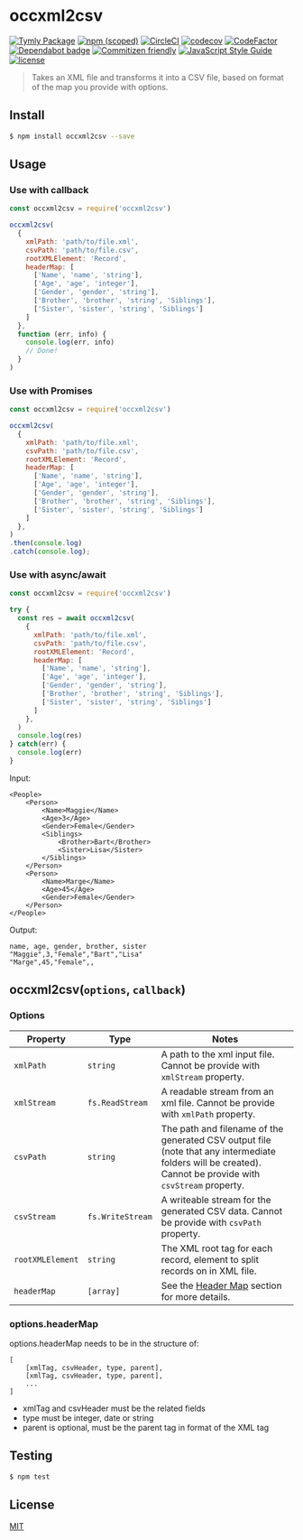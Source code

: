 # occxml2csv
[![Tymly Package](https://img.shields.io/badge/tymly-package-blue.svg)](https://tymly.io/)
[![npm (scoped)](https://img.shields.io/npm/v/@wmfs/occxml2csv.svg)](https://www.npmjs.com/package/@wmfs/occxml2csv)
[![CircleCI](https://circleci.com/gh/wmfs/occxml2csv.svg?style=svg)](https://circleci.com/gh/wmfs/occxml2csv)
[![codecov](https://codecov.io/gh/wmfs/occxml2csv/branch/master/graph/badge.svg)](https://codecov.io/gh/wmfs/occxml2csv)
[![CodeFactor](https://www.codefactor.io/repository/github/wmfs/occxml2csv/badge)](https://www.codefactor.io/repository/github/wmfs/occxml2csv)
[![Dependabot badge](https://img.shields.io/badge/Dependabot-active-brightgreen.svg)](https://dependabot.com/)
[![Commitizen friendly](https://img.shields.io/badge/commitizen-friendly-brightgreen.svg)](http://commitizen.github.io/cz-cli/)
[![JavaScript Style Guide](https://img.shields.io/badge/code_style-standard-brightgreen.svg)](https://standardjs.com)
[![license](https://img.shields.io/github/license/mashape/apistatus.svg)](https://github.com/wmfs/tymly/blob/master/packages/pg-concat/LICENSE)

> Takes an XML file and transforms it into a CSV file, based on format of the map you provide with options. 

## <a name="install"></a>Install
```bash
$ npm install occxml2csv --save
```


## <a name="usage"></a>Usage

### Use with callback

```javascript
const occxml2csv = require('occxml2csv')

occxml2csv(
  {
    xmlPath: 'path/to/file.xml',
    csvPath: 'path/to/file.csv',
    rootXMLElement: 'Record',
    headerMap: [
      ['Name', 'name', 'string'],
      ['Age', 'age', 'integer'],
      ['Gender', 'gender', 'string'],
      ['Brother', 'brother', 'string', 'Siblings'],
      ['Sister', 'sister', 'string', 'Siblings']
    ]
  },
  function (err, info) {
    console.log(err, info)
    // Done!
  }
)

```

### Use with Promises

```javascript
const occxml2csv = require('occxml2csv')

occxml2csv(
  {
    xmlPath: 'path/to/file.xml',
    csvPath: 'path/to/file.csv',
    rootXMLElement: 'Record',
    headerMap: [
      ['Name', 'name', 'string'],
      ['Age', 'age', 'integer'],
      ['Gender', 'gender', 'string'],
      ['Brother', 'brother', 'string', 'Siblings'],
      ['Sister', 'sister', 'string', 'Siblings']
    ]
  },
)
.then(console.log)
.catch(console.log);
```

### Use with async/await

```javascript
const occxml2csv = require('occxml2csv')

try {
  const res = await occxml2csv(
    {
      xmlPath: 'path/to/file.xml',
      csvPath: 'path/to/file.csv',
      rootXMLElement: 'Record',
      headerMap: [
        ['Name', 'name', 'string'],
        ['Age', 'age', 'integer'],
        ['Gender', 'gender', 'string'],
        ['Brother', 'brother', 'string', 'Siblings'],
        ['Sister', 'sister', 'string', 'Siblings']
      ]
    },
  )
  console.log(res)
} catch(err) {
  console.log(err)
}
```

Input:

```
<People>
    <Person>
        <Name>Maggie</Name>
        <Age>3</Age>
        <Gender>Female</Gender>
        <Siblings>
            <Brother>Bart</Brother>
            <Sister>Lisa</Sister>
        </Siblings>
    </Person>
    <Person>
        <Name>Marge</Name>
        <Age>45</Age>
        <Gender>Female</Gender>
    </Person>
</People>
```

Output:
```
name, age, gender, brother, sister
"Maggie",3,"Female","Bart","Lisa"
"Marge",45,"Female",,
```

## occxml2csv(`options`, `callback`)

### Options

| Property              | Type      | Notes  |
| --------              | ----      | -----  |
| `xmlPath`             | `string`  | A path to the xml input file. Cannot be provide with `xmlStream` property.
| `xmlStream`           | `fs.ReadStream`  | A readable stream from an xml file. Cannot be provide with `xmlPath` property.
| `csvPath`             | `string`  | The path and filename of the generated CSV output file (note that any intermediate folders will be created). Cannot be provide with `csvStream` property.
| `csvStream`           | `fs.WriteStream`  | A writeable stream for the generated CSV data. Cannot be provide with `csvPath` property.
| `rootXMLElement`      | `string`  | The XML root tag for each record, element to split records on in XML file.
| `headerMap`           | `[array]` | See the [Header Map](#headerMap) section for more details.

### <a name="headerMap"></a>options.headerMap

options.headerMap needs to be in the structure of:

```
[
    [xmlTag, csvHeader, type, parent],
    [xmlTag, csvHeader, type, parent],
    ...
]
```
* xmlTag and csvHeader must be the related fields
* type must be integer, date or string
* parent is optional, must be the parent tag in format of the XML tag


## <a name="test"></a>Testing


```bash
$ npm test
```


## <a name="license"></a>License
[MIT](https://github.com/wmfs/tymly/occxml2csv/blob/master/LICENSE)
